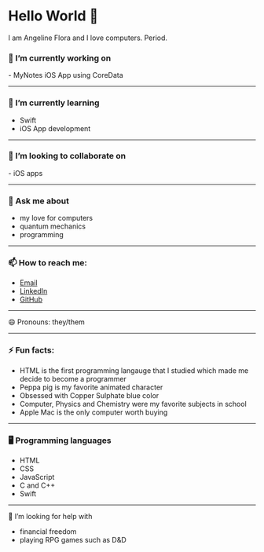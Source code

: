### <h1> Hello World 👋 </h1>

<!--
**angelineflorajohn/angelineflorajohn** is a ✨ _special_ ✨ repository because its `README.md` (this file) appears on your GitHub profile.

Here are some ideas to get you started:

- 🔭 I’m currently working on ...
- 🌱 I’m currently learning ...
- 👯 I’m looking to collaborate on ...
- 🤔 I’m looking for help with ...
- 💬 Ask me about ...
- 📫 How to reach me: ...
- 😄 Pronouns: ...
- ⚡ Fun fact: ...
-->

I am Angeline Flora and I love computers. Period. 

<p>
  <h3>
    🔭 I’m currently working on
  </h3>
  - MyNotes iOS App using CoreData
</p>
<hr>
<p>
  <h3>
    🌱 I’m currently learning
  </h3>
  <ul>
    <li>
      Swift
    </li>
    <li>
      iOS App development
    </li>
  </ul>
</p>
<hr>
<p>
  <h3>
    👯 I’m looking to collaborate on
  </h3>
  - iOS apps
</p>
<hr>
<p>
  <h3>
    💬 Ask me about
  </h3>
  <ul>
    <li>
      my love for computers
    </li>
    <li>
      quantum mechanics
    </li>
    <li>
      programming
    </li>
  </ul>
</p>
<hr>
<p>
  <h3>
    📫 How to reach me:
  </h3>
  <ul>
    <li>
        <a href="mailto: angelineflorajohn@icloud.com"> Email </a>
    </li>
    <li>
      <a href="https://www.linkedin.com/in/angelineflorajohn/"> LinkedIn </a>
    </li>
    <li>
      <a href="https://github.com/angelineflorajohn"> GitHub </a>
    </li>
  </ul>
</p>
<hr>
<p>
  😄 Pronouns: they/them
</p>
<hr>
<p>
  <h3>
    ⚡ Fun facts:
  </h3>
  <ul>
    <li>
      HTML is the first programming langauge that I studied which made me decide to become a programmer
    </li>
    <li>
      Peppa pig is my favorite animated character
    </li>
    <li>
      Obsessed with Copper Sulphate blue color
    </li>
    <li>
      Computer, Physics and Chemistry were my favorite subjects in school
    </li>
    <li>
      Apple Mac is the only computer worth buying
    </li>
  </ul> 
</p>
<hr>
<p>
  <h3>
    🖥️ Programming languages
  </h3>
  <ul>
    <li>
      HTML
    </li>
    <li>
      CSS
    </li>
    <li>
      JavaScript
    </li>
    <li>
      C and C++
    </li>
    <li>
      Swift
    </li>
  </ul>
</p>
<hr>
<p>
  🤔 I’m looking for help with
  <ul>
    <li>
      financial freedom
    </li>
    <li>
      playing RPG games such as D&D
    </li>
  </ul>
</p>


    

 
